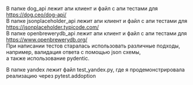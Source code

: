В папке dog_api лежит апи клиент и файл с апи тестами для https://dog.ceo/dog-api/  
В папке jsonplaceholder_api лежит апи клиент и файл с апи тестами для https://jsonplaceholder.typicode.com/  
В папке openbrewerydb_api лежит апи клиент и файл с апи тестами для https://www.openbrewerydb.org/  
При написании тестов старалась использовать различные подходы, например, валидация ответа с помощью json схемы,  
а также использование pydentic.  
  
В папке yandex лежит файл test_yandex.py, где я продемонстрировала реализацию через pytest.addoption  